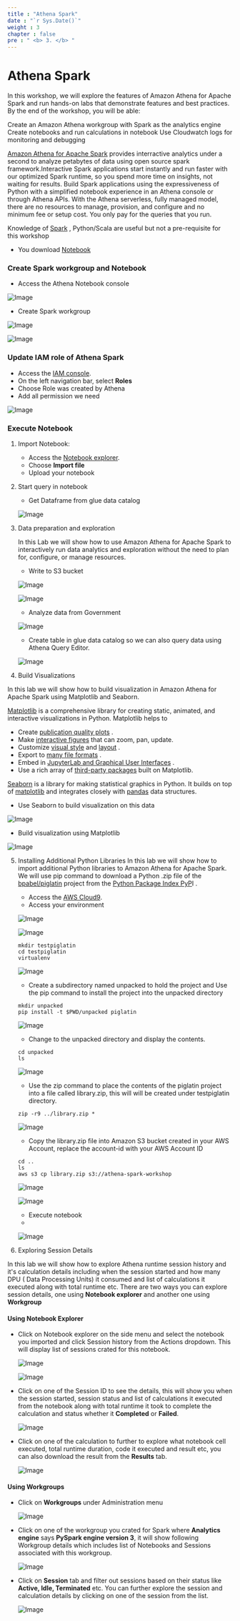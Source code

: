 ```yaml
---
title : "Athena Spark"
date : "`r Sys.Date()`"
weight : 3
chapter : false
pre : " <b> 3. </b> "
---
```

# Athena Spark
In this workshop, we will explore the features of Amazon Athena for Apache Spark and run hands-on labs that demonstrate features and best practices. By the end of the workshop, you will be able:

Create an Amazon Athena workgroup with Spark as the analytics engine
Create notebooks and run calculations in notebook
Use Cloudwatch logs for monitoring and debugging

[Amazon Athena for Apache Spark](https://aws.amazon.com/athena/spark/)  provides interractive analytics under a second to analyze petabytes of data using open source spark framework.Interactive Spark applications start instantly and run faster with our optimized Spark runtime, so you spend more time on insights, not waiting for results. Build Spark applications using the expressiveness of Python with a simplified notebook experience in an Athena console or through Athena APIs. With the Athena serverless, fully managed model, there are no resources to manage, provision, and configure and no minimum fee or setup cost. You only pay for the queries that you run.

Knowledge of [Spark](https://spark.apache.org/) , Python/Scala are useful but not a pre-requisite for this workshop

   - You download [Notebook](/repo_pmt_ws-002/files/athena_spark.ipynb)
### Create Spark workgroup and Notebook
   - Access the Athena Notebook console

   ![Image](/repo_pmt_ws-002/images/3/301.png?featherlight=false&width=90pc)
   - Create Spark workgroup

   ![Image](/repo_pmt_ws-002/images/3/302.png?featherlight=false&width=90pc)

   ![Image](/repo_pmt_ws-002/images/3/303.png?featherlight=false&width=90pc)

### Update IAM role of Athena Spark
   - Access the [IAM console](https://us-east-1.console.aws.amazon.com/iam/home?region=us-east-1#/home).
   - On the left navigation bar, select **Roles**
   - Choose Role was created by Athena
   - Add all permission we need

   ![Image](/repo_pmt_ws-002/images/3/304.png?featherlight=false&width=90pc)

### Execute Notebook
1. Import Notebook:
    - Access the [Notebook explorer](https://us-east-1.console.aws.amazon.com/athena/home?region=us-east-1#/notebook-explorer).
    - Choose **Import file**
    - Upload your notebook
2. Start query in notebook
   - Get Dataframe from glue data catalog
   
   ![Image](/repo_pmt_ws-002/images/3/305.png?featherlight=false&width=90pc)
   
3. Data preparation and exploration
   
   In this Lab we will show how to use Amazon Athena for Apache Spark to interactively run data analytics and exploration without the need to plan for, configure, or manage resources.

   - Write to S3 bucket

   ![Image](/repo_pmt_ws-002/images/3/306.png?featherlight=false&width=90pc)

   
   ![Image](/repo_pmt_ws-002/images/3/307.png?featherlight=false&width=90pc)

   - Analyze data from Government

   ![Image](/repo_pmt_ws-002/images/3/308.png?featherlight=false&width=90pc)
   - Create table in glue data catalog so we can also query data using Athena Query Editor.

   ![Image](/repo_pmt_ws-002/images/3/309.png?featherlight=false&width=90pc)


4. Build Visualizations

In this lab we will show how to build visualization in Amazon Athena for Apache Spark using Matplotlib and Seaborn.

[Matplotlib](https://matplotlib.org/)  is a comprehensive library for creating static, animated, and interactive visualizations in Python. Matplotlib helps to

* Create [publication quality plots](https://ieeexplore.ieee.org/document/4160265/citations?tabFilter=papers#citations) .
* Make [interactive figures](https://matplotlib.org/stable/api/figure_api.html#matplotlib.figure.Figure.savefig)  that can zoom, pan, update.
* Customize [visual style](https://matplotlib.org/stable/gallery/style_sheets/style_sheets_reference.html)  and [layout](https://matplotlib.org/stable/users/explain/axes/mosaic.html) .
* Export to [many file formats](https://matplotlib.org/stable/api/figure_api.html#matplotlib.figure.Figure.savefig) .
* Embed in [JupyterLab and Graphical User Interfaces](https://matplotlib.org/stable/gallery/#embedding-matplotlib-in-graphical-user-interfaces) .
* Use a rich array of [third-party packages](https://matplotlib.org/mpl-third-party/)  built on Matplotlib.

[Seaborn](https://seaborn.pydata.org/tutorial/introduction)  is a library for making statistical graphics in Python. It builds on top of [matplotlib](https://matplotlib.org/)  and integrates closely with [pandas](https://pandas.pydata.org/) data structures.

   - Use Seaborn to build visualization on this data

   ![Image](/repo_pmt_ws-002/images/3/310.png?featherlight=false&width=90pc)
   - Build visualization using Matplotlib

   ![Image](/repo_pmt_ws-002/images/3/311.png?featherlight=false&width=90pc)

5. Installing Additional Python Libraries
In this lab we will show how to import additional Python libraries to Amazon Athena for Apache Spark. We will use pip command to download a Python .zip file of the [bpabel/piglatin](https://github.com/bpabel/piglatin)  project from the [Python Package Index PyP](https://pypi.org/)I .

   - Access the [AWS Cloud9](https://us-east-1.console.aws.amazon.com/cloud9control/home?region=us-east-1#/product).
   - Access your environment

   ![Image](/repo_pmt_ws-002/images/3/312.png?featherlight=false&width=90pc)

   ![Image](/repo_pmt_ws-002/images/3/313.png?featherlight=false&width=90pc)

   ```shell
   mkdir testpiglatin
   cd testpiglatin
   virtualenv
   ```

   ![Image](/repo_pmt_ws-002/images/3/314.png?featherlight=false&width=90pc)
   - Create a subdirectory named unpacked to hold the project and Use the pip command to install the project into the unpacked directory
   ```shell
   mkdir unpacked
   pip install -t $PWD/unpacked piglatin
   ```

   ![Image](/repo_pmt_ws-002/images/3/315.png?featherlight=false&width=90pc)

   - Change to the unpacked directory and display the contents.
   ```shell
   cd unpacked
   ls
   ```
   ![Image](/repo_pmt_ws-002/images/3/316.png?featherlight=false&width=90pc)
   - Use the zip command to place the contents of the piglatin project into a file called library.zip, this will will be created under testpiglatin directory.
   ```shell
   zip -r9 ../library.zip *
   ```
   
   ![Image](/repo_pmt_ws-002/images/3/317.png?featherlight=false&width=90pc)
   - Copy the library.zip file into Amazon S3 bucket created in your AWS Account, replace the account-id with your AWS Account ID
   ```shell
   cd ..
   ls
   aws s3 cp library.zip s3://athena-spark-workshop
   ```
  
   ![Image](/repo_pmt_ws-002/images/3/318.png?featherlight=false&width=90pc) 

   ![Image](/repo_pmt_ws-002/images/3/319.png?featherlight=false&width=90pc) 

   - Execute notebook
   - 
   ![Image](/repo_pmt_ws-002/images/3/320.png?featherlight=false&width=90pc) 

6. Exploring Session Details

In this lab we will show how to explore Athena runtime session history and it's calculation details including when the session started and how many DPU ( Data Processing Units) it consumed and list of calculations it executed along with total runtime etc. There are two ways you can explore session details, one using **Notebook explorer** and another one using **Workgroup**

#### Using Notebook Explorer

- Click on Notebook explorer on the side menu and select the notebook you imported and click Session history from the Actions dropdown. This will display list of sessions crated for this notebook.

   ![Image](/repo_pmt_ws-002/images/3/321.png?featherlight=false&width=90pc) 

   ![Image](/repo_pmt_ws-002/images/3/322.png?featherlight=false&width=90pc) 

- Click on one of the Session ID to see the details, this will show you when the session started, session status and list of calculations it executed from the notebook along with total runtime it took to complete the calculation and status whether it **Completed** or **Failed**.

   ![Image](/repo_pmt_ws-002/images/3/323.png?featherlight=false&width=90pc)


- Click on one of the calculation to further to explore what notebook cell executed, total runtime duration, code it executed and result etc, you can also download the result from the **Results** tab.
 
   ![Image](/repo_pmt_ws-002/images/3/324.png?featherlight=false&width=90pc)


#### Using Workgroups

- Click on **Workgroups** under Administration menu

   ![Image](/repo_pmt_ws-002/images/3/325.png?featherlight=false&width=90pc)


- Click on one of the workgroup you crated for Spark where **Analytics engine** says **PySpark engine version 3**, it will show following Workgroup details which includes list of Notebooks and Sessions associated with this workgroup.

   ![Image](/repo_pmt_ws-002/images/3/327.png?featherlight=false&width=90pc)


- Click on **Session** tab and filter out sessions based on their status like **Active, Idle, Terminated** etc. You can further explore the session and calculation details by clicking on one of the session from the list.

   ![Image](/repo_pmt_ws-002/images/3/328.png?featherlight=false&width=90pc)